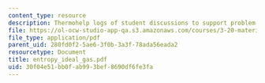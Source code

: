 ```yaml
---
content_type: resource
description: Thermohelp logs of student discussions to support problem sets.
file: https://ol-ocw-studio-app-qa.s3.amazonaws.com/courses/3-20-materials-at-equilibrium-sma-5111-fall-2003/30f04e51bb0fab993bef8690df6fe3fa_entropy_ideal_gas.pdf
file_type: application/pdf
parent_uid: 280fd0f2-5ae6-3f0b-3a3f-78ada56eada2
resourcetype: Document
title: entropy_ideal_gas.pdf
uid: 30f04e51-bb0f-ab99-3bef-8690df6fe3fa
---
```

